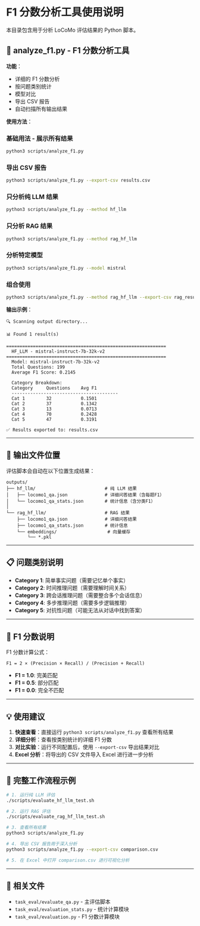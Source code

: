 # F1 分数分析工具使用说明

本目录包含用于分析 LoCoMo 评估结果的 Python 脚本。

## 🔬 analyze_f1.py - F1 分数分析工具

**功能**：
- 详细的 F1 分数分析
- 按问题类别统计
- 模型对比
- 导出 CSV 报告
- 自动扫描所有输出结果

**使用方法**：

### 基础用法 - 展示所有结果
```bash
python3 scripts/analyze_f1.py
```

### 导出 CSV 报告
```bash
python3 scripts/analyze_f1.py --export-csv results.csv
```

### 只分析纯 LLM 结果
```bash
python3 scripts/analyze_f1.py --method hf_llm
```

### 只分析 RAG 结果
```bash
python3 scripts/analyze_f1.py --method rag_hf_llm
```

### 分析特定模型
```bash
python3 scripts/analyze_f1.py --model mistral
```

### 组合使用
```bash
python3 scripts/analyze_f1.py --method rag_hf_llm --export-csv rag_results.csv
```

**输出示例**：
```
🔍 Scanning output directory...

📊 Found 1 result(s)

============================================================
  HF_LLM - mistral-instruct-7b-32k-v2
============================================================
  Model: mistral-instruct-7b-32k-v2
  Total Questions: 199
  Average F1 Score: 0.2145

  Category Breakdown:
  Category     Questions    Avg F1      
  ----------------------------------------
  Cat 1        32           0.1501      
  Cat 2        37           0.1342      
  Cat 3        13           0.0713      
  Cat 4        70           0.2428      
  Cat 5        47           0.3191      

✅ Results exported to: results.csv
```

---

## 📁 输出文件位置

评估脚本会自动在以下位置生成结果：

```
outputs/
├── hf_llm/                          # 纯 LLM 结果
│   ├── locomo1_qa.json              # 详细问答结果（含每题F1）
│   └── locomo1_qa_stats.json        # 统计信息（含分类F1）
│
└── rag_hf_llm/                      # RAG 结果
    ├── locomo1_qa.json              # 详细问答结果
    ├── locomo1_qa_stats.json        # 统计信息
    └── embeddings/                   # 向量缓存
        └── *.pkl
```

---

## 📋 问题类别说明

- **Category 1**: 简单事实问题（需要记忆单个事实）
- **Category 2**: 时间推理问题（需要理解时间关系）
- **Category 3**: 跨会话推理问题（需要整合多个会话信息）
- **Category 4**: 多步推理问题（需要多步逻辑推理）
- **Category 5**: 对抗性问题（可能无法从对话中找到答案）

---

## 🎯 F1 分数说明

F1 分数计算公式：
```
F1 = 2 × (Precision × Recall) / (Precision + Recall)
```

- **F1 = 1.0**: 完美匹配
- **F1 = 0.5**: 部分匹配
- **F1 = 0.0**: 完全不匹配

---

## 💡 使用建议

1. **快速查看**：直接运行 `python3 scripts/analyze_f1.py` 查看所有结果
2. **详细分析**：查看按类别统计的详细 F1 分数
3. **对比实验**：运行不同配置后，使用 `--export-csv` 导出结果对比
4. **Excel 分析**：将导出的 CSV 文件导入 Excel 进行进一步分析

---

## 🚀 完整工作流程示例

```bash
# 1. 运行纯 LLM 评估
./scripts/evaluate_hf_llm_test.sh

# 2. 运行 RAG 评估
./scripts/evaluate_rag_hf_llm_test.sh

# 3. 查看所有结果
python3 scripts/analyze_f1.py

# 4. 导出 CSV 报告用于深入分析
python3 scripts/analyze_f1.py --export-csv comparison.csv

# 5. 在 Excel 中打开 comparison.csv 进行可视化分析
```

---

## 📖 相关文件

- `task_eval/evaluate_qa.py` - 主评估脚本
- `task_eval/evaluation_stats.py` - 统计计算模块
- `task_eval/evaluation.py` - F1 分数计算模块
